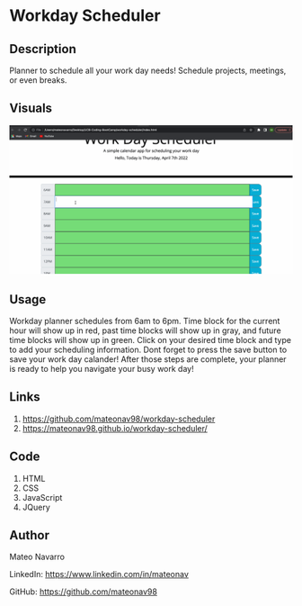 # Workday Scheduler


## Description

Planner to schedule all your work day needs! Schedule projects, meetings, or even breaks. 

## Visuals


![alt_text](workday.gif)

## Usage 

Workday planner schedules from 6am to 6pm. Time block for the current hour will show up in red, past time blocks will show up in gray, and future time blocks will show up in green. Click on your desired time block and type to add your scheduling information. Dont forget to press the save button to save your work day calander! After those steps are complete, your planner is ready to help you navigate your busy work day!

## Links

1. https://github.com/mateonav98/workday-scheduler
2. https://mateonav98.github.io/workday-scheduler/

## Code

1. HTML
2. CSS
3. JavaScript
4. JQuery

## Author

Mateo Navarro

LinkedIn: https://www.linkedin.com/in/mateonav

GitHub: https://github.com/mateonav98